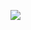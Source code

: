 <p align="right">
  <img src="https://capsule-render.vercel.app/api?type=blur&height=200&color=0:CD5C5C,100:B22222&text=tom%20alvarez%20-%20web-developer&fontSize=20&fontColor=E6A02E&fontAlign=50&fontAlignY=50"/>
</p>

<!-- E6A02E -->
